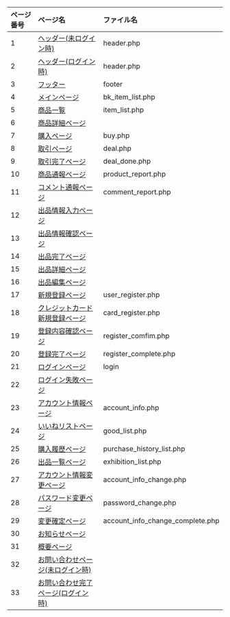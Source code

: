 |ページ番号|ページ名|ファイル名|
|:---|:---|:---|
|1|[ヘッダー(未ログイン時)](#ヘッダー未ログイン時)|header.php|
|2|[ヘッダー(ログイン時)](#ヘッダーログイン時)|header.php|
|3|[フッター](#フッター)|footer|
|4|[メインページ](#メインページ)|bk_item_list.php|
|5|[商品一覧](#商品一覧)|item_list.php|
|6|[商品詳細ページ](#商品詳細ページ)||
|7|[購入ページ](#購入ページ)|buy.php|
|8|[取引ページ](#取引ページ)|deal.php|
|9|[取引完了ページ](#取引完了ページ)|deal_done.php|
|10|[商品通報ページ](#商品通報ページ)|product_report.php|
|11|[コメント通報ページ](#コメント通報ページ)|comment_report.php|
|12|[出品情報入力ページ](#出品情報入力ページ)||
|13|[出品情報確認ページ](#出品情報確認ページ)||
|14|[出品完了ページ](#出品完了ページ)||
|15|[出品詳細ページ](#出品詳細ページ)||
|16|[出品編集ページ](#出品編集ページ)||
|17|[新規登録ページ](#新規登録ページ)|user_register.php|
|18|[クレジットカード新規登録ページ](#クレジットカード新規登録ページ)|card_register.php|
|19|[登録内容確認ページ](#登録内容確認ページ)|register_comfim.php|
|20|[登録完了ページ](#登録完了ページ)|register_complete.php|
|21|[ログインページ](#ログインページ)|login|
|22|[ログイン失敗ページ](#ログイン失敗ページ)||
|23|[アカウント情報ページ](#アカウント情報ページ)|account_info.php|
|24|[いいねリストページ](#いいねリストページ)|good_list.php|
|25|[購入履歴ページ](#購入履歴ページ)|purchase_history_list.php|
|26|[出品一覧ページ](#購入履歴ページ)|exhibition_list.php|
|27|[アカウント情報変更ページ](#アカウント情報変更ページ)|account_info_change.php|
|28|[パスワード変更ページ](#パスワード変更ページ)|password_change.php|
|29|[変更確定ページ](#パスワード変更ページ)|account_info_change_complete.php|
|30|[お知らせページ](#お知らせページ)||
|31|[概要ページ](#概要ページ)||
|32|[お問い合わせページ(未ログイン時)](#お問い合わせページ未ログイン時)||
|33|[お問い合わせ完了ページ(ログイン時)](#お問い合わせ完了ページログイン時)||
